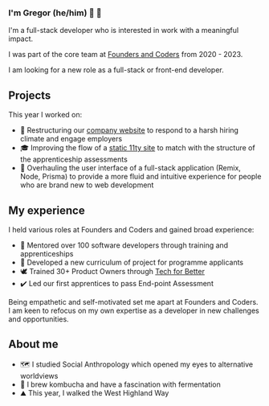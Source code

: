 ### I'm Gregor (he/him) :wave: 🏴󠁧󠁢󠁳󠁣󠁴󠁿

I'm a full-stack developer who is interested in work with a meaningful impact.

I was part of the core team at [Founders and Coders](https://www.foundersandcoders.com/) from 2020 - 2023.

I am looking for a new role as a full-stack or front-end developer.

## Projects

This year I worked on:
- 💼 Restructuring our [company website](https://www.foundersandcoders.com/) to respond to a harsh hiring climate and engage employers
- 🎓 Improving the flow of a [static 11ty site](https://fac-standard.netlify.app/) to match with the structure of the apprenticeship assessments
- 🌱 Overhauling the user interface of a full-stack application (Remix, Node, Prisma) to provide a more fluid and intuitive experience for people who are brand new to web development

## My experience

I held various roles at Founders and Coders and gained broad experience:
- 💯 Mentored over 100 software developers through training and apprenticeships
- 📜 Developed a new curriculum of project for programme applicants
- 🕊️ Trained 30+ Product Owners through [Tech for Better](https://foundersandcoders.com/tech-for-better)
- ✔️ Led our first apprentices to pass End-point Assessment

Being empathetic and self-motivated set me apart at Founders and Coders. I am keen to refocus on my own expertise as a developer in new challenges and opportunities.

## About me

- 🗺️ I studied Social Anthropology which opened my eyes to alternative worldviews
- 🦠 I brew kombucha and have a fascination with fermentation
- ⛰️ This year, I walked the West Highland Way


